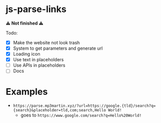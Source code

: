 # js-parse-links
**⚠️ Not finished ⚠️**

Todo:
- [x] Make the website not look trash
- [x] System to get parameters and generate url
- [x] Loading icon
- [x] Use text in placeholders
- [ ] Use APIs in placeholders
- [ ] Docs

# Examples
* `https://parse.mp3martin.xyz/?url=https://google.{tld}/search?q={search}&placeholder=tld,com;search,Hello World!`
   * goes to `https://www.google.com/search?q=Hello%20World!`


